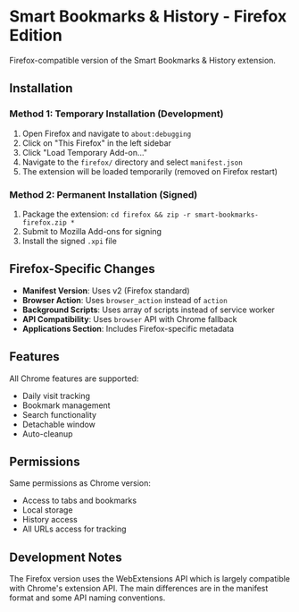 # Smart Bookmarks & History - Firefox Edition

Firefox-compatible version of the Smart Bookmarks & History extension.

## Installation

### Method 1: Temporary Installation (Development)
1. Open Firefox and navigate to `about:debugging`
2. Click on "This Firefox" in the left sidebar
3. Click "Load Temporary Add-on..."
4. Navigate to the `firefox/` directory and select `manifest.json`
5. The extension will be loaded temporarily (removed on Firefox restart)

### Method 2: Permanent Installation (Signed)
1. Package the extension: `cd firefox && zip -r smart-bookmarks-firefox.zip *`
2. Submit to Mozilla Add-ons for signing
3. Install the signed `.xpi` file

## Firefox-Specific Changes

- **Manifest Version**: Uses v2 (Firefox standard)
- **Browser Action**: Uses `browser_action` instead of `action`
- **Background Scripts**: Uses array of scripts instead of service worker
- **API Compatibility**: Uses `browser` API with Chrome fallback
- **Applications Section**: Includes Firefox-specific metadata

## Features

All Chrome features are supported:
- Daily visit tracking
- Bookmark management
- Search functionality
- Detachable window
- Auto-cleanup

## Permissions

Same permissions as Chrome version:
- Access to tabs and bookmarks
- Local storage
- History access
- All URLs access for tracking

## Development Notes

The Firefox version uses the WebExtensions API which is largely compatible with Chrome's extension API. The main differences are in the manifest format and some API naming conventions.